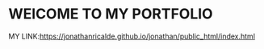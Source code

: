 # WElCOME TO MY PORTFOLIO
MY LINK:https://jonathanricalde.github.io/jonathan/public_html/index.html

